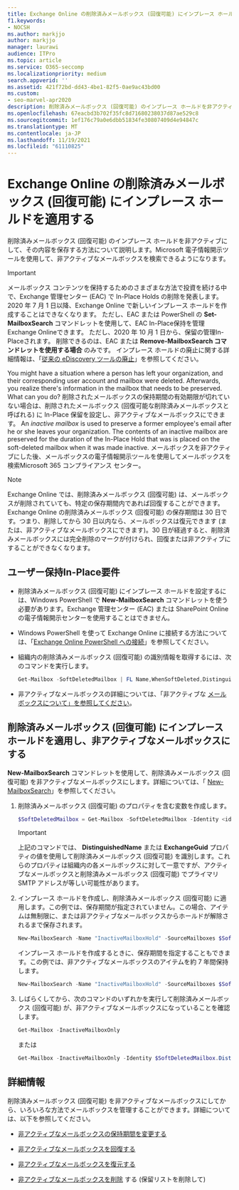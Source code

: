```yaml
---
title: Exchange Online の削除済みメールボックス (回復可能) にインプレース ホールドを適用する
f1.keywords:
- NOCSH
ms.author: markjjo
author: markjjo
manager: laurawi
audience: ITPro
ms.topic: article
ms.service: O365-seccomp
ms.localizationpriority: medium
search.appverid: ''
ms.assetid: 421f72bd-dd43-4be1-82f5-0ae9ac43bd00
ms.custom:
- seo-marvel-apr2020
description: 削除済みメールボックス (回復可能) のインプレース ホールドを非アクティブにして、その内容を保存する方法について説明します。
ms.openlocfilehash: 67eacbd3b702f35fc8d71680238037d87ae529c8
ms.sourcegitcommit: 1ef176c79a0e6dbb51834fe30807409d4e94847c
ms.translationtype: MT
ms.contentlocale: ja-JP
ms.lasthandoff: 11/19/2021
ms.locfileid: "61110825"
---
```

# <a name="put-an-in-place-hold-on-a-soft-deleted-mailbox-in-exchange-online"></a>Exchange Online の削除済みメールボックス (回復可能) にインプレース ホールドを適用する

削除済みメールボックス (回復可能) のインプレース ホールドを非アクティブにして、その内容を保存する方法について説明します。Microsoft 電子情報開示ツールを使用して、非アクティブなメールボックスを検索できるようになります。

> [!IMPORTANT]
> メールボックス コンテンツを保持するためのさまざまな方法で投資を続ける中で、Exchange 管理センター (EAC) で In-Place Holds の削除を発表します。 2020 年 7 月 1 日以降、Exchange Online で新しいインプレース ホールドを作成することはできなくなります。 ただし、EAC または PowerShell の **Set-MailboxSearch** コマンドレットを使用して、EAC In-Place保持を管理Exchange Onlineできます。 ただし、2020 年 10 月 1 日から、保留の管理In-Placeされます。 削除できるのは、EAC または **Remove-MailboxSearch コマンドレットを使用する場合** のみです。 インプレース ホールドの廃止に関する詳細情報は、「[従来の eDiscovery ツールの廃止](legacy-ediscovery-retirement.md)」を参照してください。

You might have a situation where a person has left your organization, and their corresponding user account and mailbox were deleted. Afterwards, you realize there's information in the mailbox that needs to be preserved. What can you do? 削除されたメールボックスの保持期間の有効期限が切れていない場合は、削除されたメールボックス (回復可能な削除済みメールボックスと呼ばれる) に In-Place 保留を設定し、非アクティブなメールボックスにできます。 An  *inactive mailbox*  is used to preserve a former employee's email after he or she leaves your organization. The contents of an inactive mailbox are preserved for the duration of the In-Place Hold that was is placed on the soft-deleted mailbox when it was made inactive. メールボックスを非アクティブにした後、メールボックスの電子情報開示ツールを使用してメールボックスを検索Microsoft 365 コンプライアンス センター。

> [!NOTE]
> Exchange Online では、削除済みメールボックス (回復可能) は、メールボックスが削除されていても、特定の保存期間内であれば回復することができます。Exchange Online の削除済みメールボックス (回復可能) の保存期間は 30 日です。つまり、削除してから 30 日以内なら、メールボックスは復元できます (または、非アクティブなメールボックスにできます)。30 日が経過すると、削除済みメールボックスには完全削除のマークが付けられ、回復または非アクティブにすることができなくなります。

## <a name="requirements-for-in-place-holds"></a>ユーザー保持In-Place要件

- 削除済みメールボックス (回復可能) にインプレース ホールドを設定するには、Windows PowerShell で **New-MailboxSearch** コマンドレットを使う必要があります。Exchange 管理センター (EAC) または SharePoint Online の電子情報開示センターを使用することはできません。

- Windows PowerShell を使って Exchange Online に接続する方法については、「[Exchange Online PowerShell への接続](/powershell/exchange/connect-to-exchange-online-powershell)」を参照してください。

- 組織内の削除済みメールボックス (回復可能) の識別情報を取得するには、次のコマンドを実行します。

  ```powershell
  Get-Mailbox -SoftDeletedMailbox | FL Name,WhenSoftDeleted,DistinguishedName,ExchangeGuid,PrimarySmtpAddress
  ```

- 非アクティブなメールボックスの詳細については、「非アクティブな [メールボックスについて」を参照してください](inactive-mailboxes-in-office-365.md)。

## <a name="put-an-in-place-hold-on-a-soft-deleted-mailbox-to-make-it-an-inactive-mailbox"></a>削除済みメールボックス (回復可能) にインプレース ホールドを適用し、非アクティブなメールボックスにする

**New-MailboxSearch** コマンドレットを使用して、削除済みメールボックス (回復可能) を非アクティブなメールボックスにします。詳細については、「 [New-MailboxSearch](/powershell/module/exchange/new-mailboxsearch)」を参照してください。

1. 削除済みメールボックス (回復可能) のプロパティを含む変数を作成します。

   ```powershell
   $SoftDeletedMailbox = Get-Mailbox -SoftDeletedMailbox -Identity <identity of soft-deleted mailbox>
   ```

    > [!IMPORTANT]
    > 上記のコマンドでは、 **DistinguishedName** または **ExchangeGuid** プロパティの値を使用して削除済みメールボックス (回復可能) を識別します。これらのプロパティは組織内の各メールボックスに対して一意ですが、アクティブなメールボックスと削除済みメールボックス (回復可能) でプライマリ SMTP アドレスが等しい可能性があります。

2. インプレース ホールドを作成し、削除済みメールボックス (回復可能) に適用します。この例では、保存期間が指定されていません。この場合、アイテムは無制限に、または非アクティブなメールボックスからホールドが解除されるまで保存されます。

   ```powershell
   New-MailboxSearch -Name "InactiveMailboxHold" -SourceMailboxes $SoftDeletedMailbox.DistinguishedName -InPlaceHoldEnabled $true
    ```

   インプレース ホールドを作成するときに、保存期間を指定することもできます。この例では、非アクティブなメールボックスのアイテムを約 7 年間保持します。

   ```powershell
   New-MailboxSearch -Name "InactiveMailboxHold" -SourceMailboxes $SoftDeletedMailbox.DistinguishedName -InPlaceHoldEnabled $true -ItemHoldPeriod 2777
   ```

3. しばらくしてから、次のコマンドのいずれかを実行して削除済みメールボックス (回復可能) が、非アクティブなメールボックスになっていることを確認します。

   ```powershell
   Get-Mailbox -InactiveMailboxOnly
   ```

    または

   ```powershell
   Get-Mailbox -InactiveMailboxOnly -Identity $SoftDeletedMailbox.DistinguishedName  | FL IsInactiveMailbox
   ```

## <a name="more-information"></a>詳細情報

削除済みメールボックス (回復可能) を非アクティブなメールボックスにしてから、いろいろな方法でメールボックスを管理することができます。詳細については、以下を参照してください。

- [非アクティブなメールボックスの保持期間を変更する](change-the-hold-duration-for-an-inactive-mailbox.md)

- [非アクティブなメールボックスを回復する](recover-an-inactive-mailbox.md)

- [非アクティブなメールボックスを復元する](restore-an-inactive-mailbox.md)

- [非アクティブなメールボックスを削除](delete-an-inactive-mailbox.md) する (保留リストを削除して)